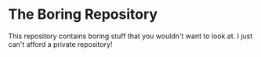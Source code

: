 # The Boring Repository
This repository contains boring stuff that you wouldn't want to look at. I just can't afford a private repository!
